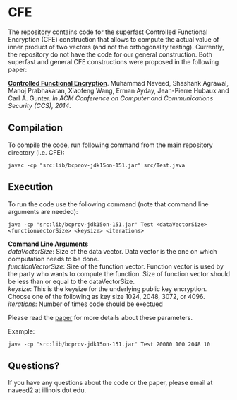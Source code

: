 CFE
===

The repository contains code for the superfast Controlled Functional Encryption (CFE) construction that allows to compute the actual value of inner product of two vectors (and not the orthogonality testing). Currently, the repository do not have the code for our general construction. Both superfast and general CFE constructions were proposed in the following paper:

[**Controlled Functional Encryption**](https://web.engr.illinois.edu/~naveed2/pub/CCS2014CFE.pdf). Muhammad Naveed, Shashank Agrawal, Manoj Prabhakaran, Xiaofeng Wang, Erman Ayday, Jean-Pierre Hubaux and Carl A. Gunter. *In ACM Conference on Computer and Communications Security (CCS), 2014*.

Compilation
------------
To compile the code, run following command from the main repository directory (i.e. CFE):

    javac -cp "src:lib/bcprov-jdk15on-151.jar" src/Test.java

Execution
----------
To run the code use the following command (note that command line arguments are needed):

    java -cp "src:lib/bcprov-jdk15on-151.jar" Test <dataVectorSize> <functionVectorSize> <keysize> <iterations>

**Command Line Arguments**  
*dataVectorSize*: Size of the data vector. Data vector is the one on which computation needs to be done.  
*functionVectorSize*: Size of the function vector. Function vector is used by the party who wants to compute the function. Size of function vector should be less than or equal to the dataVectorSize.  
*keysize*: This is the keysize for the underlying public key encryption. Choose one of the following as key size 1024, 2048, 3072, or 4096.  
*iterations*: Number of times code should be exectued

Please read the [paper](https://web.engr.illinois.edu/~naveed2/pub/CCS2014CFE.pdf) for more details about these parameters.

Example:

    java -cp "src:lib/bcprov-jdk15on-151.jar" Test 20000 100 2048 10

Questions?
----------

If you have any questions about the code or the paper, please email at naveed2 at illinois dot edu.
